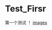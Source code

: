 # Test_Firsr
第一个测试
！ [images](https://github.com/wokanbudongya/Test_Firsr/blob/images/%E5%85%94%E9%BA%BB%E5%90%95%20%E5%93%88.jpg)
